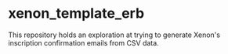 # xenon_template_erb
This repository holds an exploration at trying to generate Xenon's inscription confirmation emails from CSV data.
